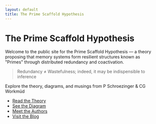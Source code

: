 ```yaml
---
layout: default
title: The Prime Scaffold Hypothesis
---
```


<link rel="stylesheet" href="https://cdn.jsdelivr.net/npm/@shoelace-style/shoelace@2.15.0/cdn/themes/light.css">

# The Prime Scaffold Hypothesis

Welcome to the public site for the Prime Scaffold Hypothesis — a theory proposing that memory systems form resilient structures known as "Primes" through distributed redundancy and coactivation.

>
> Redundancy ≠ Wastefulness; indeed, it may be indispensible to inference
>

Explore the theory, diagrams, and musings from P Schroezinger & CG Workmüd

- [Read the Theory](theory.md)
- [See the Diagram](graphviz/prime_diagram.svg)
- [Meet the Authors](about.md)
- [Visit the Blog](blog.md)

<!-- trigger rebuild -->

